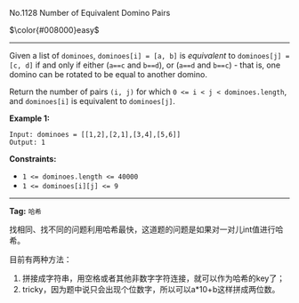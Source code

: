 No.1128 Number of Equivalent Domino Pairs

$\color{#008000}easy$

---

Given a list of `dominoes`, `dominoes[i] = [a, b]` is *equivalent* to `dominoes[j] = [c, d]` if and only if either (`a==c` and `b==d`), or (`a==d` and `b==c`) - that is, one domino can be rotated to be equal to another domino.

Return the number of pairs `(i, j)` for which `0 <= i < j < dominoes.length`, and `dominoes[i]` is equivalent to `dominoes[j]`.

**Example 1:**

```
Input: dominoes = [[1,2],[2,1],[3,4],[5,6]]
Output: 1
```

 **Constraints:**

- `1 <= dominoes.length <= 40000`
- `1 <= dominoes[i][j] <= 9`

---

**Tag:** `哈希`

找相同、找不同的问题利用哈希最快，这道题的问题是如果对一对儿int值进行哈希。

目前有两种方法：

1. 拼接成字符串，用空格或者其他非数字字符连接，就可以作为哈希的key了；
2. tricky，因为题中说只会出现个位数字，所以可以a*10+b这样拼成两位数。